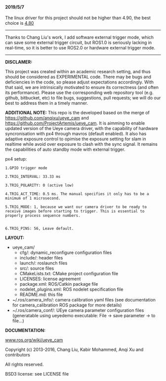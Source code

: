 

#### 2019/5/7
The linux driver for this project should not be higher than 4.90, the best choice is [4.80](https://en.ids-imaging.com/ueye-software-archive.html)

---
Thanks to Chang Liu's work, I add software external trigger mode, which can save some external trigger circuit, but ROS1.0 is seriously lacking in real-time, so it is better to use ROS2.0 or hardware external trigger mode.

---

**DISCLAMER:**

This project was created within an academic research setting, and thus should
be considered as EXPERIMENTAL code. There may be bugs and deficiencies in the
code, so please adjust expectations accordingly. With that said, we are
intrinsically motivated to ensure its correctness (and often its performance).
Please use the corresponding web repository tool (e.g. github, bitbucket, etc)
to file bugs, suggestions, pull requests; we will do our best to address them
in a timely manner.

**ADDITIONAL NOTE:**
This repo is the developed based on the merge of https://github.com/anqixu/ueye_cam and https://github.com/ProjectArtemis/ueye_cam.
It is aimming to enable updated version of the Ueye camera driver, with the capability of hardware syncronisation with px4 through mavros (default enabled). It also has adaptive exposure control to opimise the exposure setting for slam in realtime while avoid over exposure to clash with the sync signal. It remains the capabilities of auto standby mode with external trigger.

px4 setup:

    1.GPIO trigger mode

    2.TRIG_INTERVAL: 33.33 ms

    3.TRIG_POLARITY: 0 (active low)

    4.TRIG_ACT_TIME: 0.5 ms. The manual specifies it only has to be a minimum of 1 microsecond.

    5.TRIG_MODE: 1, because we want our camera driver to be ready to receive images before starting to trigger. This is essential to properly process sequence numbers.


    6.TRIG_PINS: 56, Leave default.



**LAYOUT:**
- ueye_cam/
  - cfg/:                 dynamic_reconfigure configuration files
  - include/:             header files
  - launch/:              roslaunch files
  - src/:                 source files
  - CMakeLists.txt:       CMake project configuration file
  - LICENSES:             license agreement
  - package.xml:          ROS/Catkin package file
  - nodelet_plugins.xml:  ROS nodelet specification file
  - README.md:            this file
- ~/.ros/camera_info/:    camera calibration yaml files
                          (see documentation for camera_calibration ROS package
                          for more details)
- ~/.ros/camera_conf/:    UEye camera parameter configuration files
                          (generatable using ueyedemo executable:
                          File -> save parameter -> to file...)


**DOCUMENTATION:**

www.ros.org/wiki/ueye_cam



Copyright (c) 2013-2016, Chang Liu, Kabir Mohammed, Anqi Xu and contributors

All rights reserved.

BSD3 license: see LICENSE file

